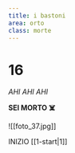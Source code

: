 ```yaml
---
title: i bastoni
area: orto
class: morte
---
```

# 16
_AHI AHI AHI_

**SEI MORTO ☠️**

![[foto_37.jpg]]

INIZIO [[1-start|1]]


